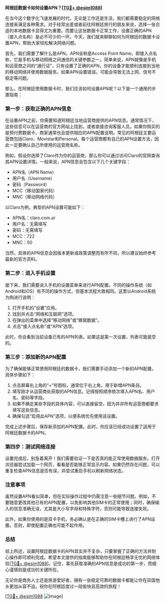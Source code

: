 **阿根廷数据卡如何设置APN？[[TG💪+ @esim1088](https://t.me/s/esim1088)]**

在当今这个数字化飞速发展的时代，无论是工作还是生活，我们都需要稳定的网络连接来满足各种需求。对于经常出差或者前往阿根廷旅行的朋友来说，选择一张合适的本地数据卡显得尤为重要。而要让这张数据卡正常工作，设置正确的APN（接入点名称）是必不可少的一环。今天，我们就来聊聊如何为阿根廷的数据卡设置APN，帮助大家轻松解决网络问题。

首先，我们需要了解什么是APN。APN全称是Access Point Name，即接入点名称，它是手机与移动网络之间通信的关键参数之一。简单来说，APN就像是手机和运营商之间的“通行证”，只有设置了正确的APN，你的设备才能顺利连接到当地的移动网络并使用数据服务。如果APN设置错误，可能会导致无法上网、信号不稳定等问题。

那么，在阿根廷使用数据卡时，我们应该如何设置APN呢？以下是一个通用的步骤指南：

### **第一步：获取正确的APN信息**
在设置APN之前，你需要知道阿根廷当地运营商提供的APN信息。通常情况下，这些信息可以在运营商的官方网站上找到，或者直接咨询客服人员。如果你购买的是预付费数据卡，商家通常也会提供相应的APN配置说明。常见的阿根廷主要运营商包括Claro、Movistar和Personal。每个运营商都有自己的APN设置方法，因此一定要确认自己所使用的运营商名称。

例如，假设你选择了Claro作为你的运营商，那么你可以通过访问Claro的官网查询其APN设置详情。一般来说，APN信息会包含以下几个关键字段：
- APN名（APN Name）
- 用户名（Username）
- 密码（Password）
- MCC（移动国家代码）
- MNC（移动网络代码）

以Claro为例，典型的APN设置可能如下：
- APN名：claro.com.ar
- 用户名：无需填写
- 密码：无需填写
- MCC：722
- MNC：50

当然，具体的APN信息会因版本更新或政策调整而有所不同，所以建议始终参考最新的官方资料。

### **第二步：进入手机设置**
接下来，我们需要进入手机的设置菜单来进行APN配置。不同的操作系统（如Android和iOS）有不同的操作方式，但基本流程大致相同。这里以Android系统为例进行说明：

1. 打开手机的“设置”应用。
2. 找到并点击“网络和互联网”选项。
3. 在弹出的菜单中选择“移动网络”或“蜂窝数据”。
4. 点击“接入点名称”或“APN”选项。

此时，你会看到当前设备已有的APN列表。如果这是第一次设置，列表可能是空的。

### **第三步：添加新的APN配置**
为了确保能够正常使用阿根廷的数据卡，我们需要手动添加一个新的APN配置。具体步骤如下：

1. 点击屏幕右上角的“+”号图标，通常位于右上角，用于新增APN条目。
2. 填写刚才从运营商处获取的APN信息。记得按照顺序依次填入APN名、用户名、密码等字段。
3. 如果不确定某些字段的具体内容，可以直接留空，因为并非所有运营商都要求填写这些信息。
4. 确保勾选“启用此APN”选项，以便系统优先使用该设置。

完成上述步骤后，保存新添加的APN配置。此时，你应该已经成功设置了适用于阿根廷数据卡的APN。

### **第四步：测试网络连接**
设置完成后，别急着离开！我们需要验证一下是否真的能正常使用数据服务。打开浏览器尝试加载一个网页，看看是否能够正常显示内容。如果仍然存在问题，可以重复检查APN信息是否有误，并尝试重启手机以刷新网络状态。

### **注意事项**
虽然设置APN看似简单，但在实际操作过程中仍需注意一些细节问题。例如，不要随意更改其他已有的APN配置，以免影响其他SIM卡的正常使用；同时，确保输入的信息准确无误，尤其是大小写字母和特殊字符，否则可能导致连接失败。

此外，如果你使用的是双卡手机，务必确认是在正确的SIM卡槽上进行了APN设置。否则，即使配置正确也可能不起作用。

### **总结**
综上所述，设置阿根廷数据卡的APN其实并不复杂，只要掌握了正确的方法并耐心操作即可顺利完成。希望本文提供的指南能够帮助你在阿根廷畅享无忧的网络体验[[TG💪+ @esim1088](https://t.me/s/esim1088)]。记住，事先获取准确的APN信息是成功的第一步，而细心谨慎则是成功的关键所在。

无论你是商务人士还是旅游爱好者，拥有一张稳定可靠的数据卡都能让你在异国他乡更加从容不迫。祝你在阿根廷度过一段愉快且高效的旅程！

[[TG💪+ @esim1088](https://t.me/s/esim1088) ![Image](https://i.postimg.cc/4NQfJmqS/Snipaste-2025-05-13-00-14-12.png)]